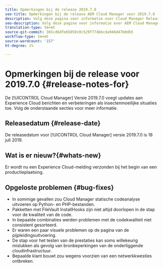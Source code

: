 ```yaml
---
title: Opmerkingen bij de release 2019.7.0
seo-title: Opmerkingen bij de release AEM Cloud Manager voor 2019.7.0
description: Volg deze pagina voor informatie over Cloud Manager Release 2019.7.0.
seo-description: Volg deze pagina voor informatie over AEM Cloud Manager Release 2019.7.0.
translation-type: tm+mt
source-git-commit: 365cd6dfe65059c0c529f774bbcda946d47b0db5
workflow-type: tm+mt
source-wordcount: '157'
ht-degree: 1%

---
```


# Opmerkingen bij de release voor 2019.7.0 {#release-notes-for}

De [!UICONTROL Cloud Manager] Versie 2019.7.0 voegt updates aan Experience Cloud berichten en verbeteringen als insectenmoeilijke situaties toe. Volg de onderstaande secties voor meer informatie.

## Releasedatum {#release-date}

De releasedatum voor [!UICONTROL Cloud Manager] versie 2019.7.0 is 18 juli 2019.

## Wat is er nieuw?{#whats-new}

Er wordt nu een Experience Cloud-melding verzonden bij het begin van een productieplaatsing.

## Opgeloste problemen {#bug-fixes}

* In sommige gevallen zou Cloud Manager statische codeanalyse uitvoeren op Python- en PHP-bestanden.
* Pakketten met FileVault InstallHooks zijn niet altijd doorlopen in de stap voor de kwaliteit van de code.
* In bepaalde combinaties werden problemen met de codekwaliteit niet consistent gesorteerd.
* Er waren een paar visuele problemen op de pagina van de pijpleidingsuitvoering.
* De stap voor het testen van de prestaties kan soms willekeurig mislukken als gevolg van bronbeperkingen van de onderliggende cloudinfrastructuur.
* Bepaalde klant bouwt zou wegens voorzien van een netwerkkwesties ontbreken.